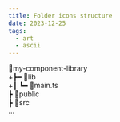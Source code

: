 ```yaml
---
title: Folder icons structure
date: 2023-12-25
tags:
  - art
  - ascii
---
```


 📂my-component-library \
 +┣━ 📂lib \
 +┃ ┗━ 📜main.ts \
  ┣ 📂public \
  ┣ 📂src \
  …
